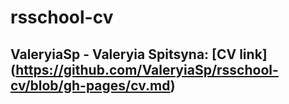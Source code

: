# rsschool-cv

## ValeryiaSp - Valeryia Spitsyna: [CV link] (https://github.com/ValeryiaSp/rsschool-cv/blob/gh-pages/cv.md)

